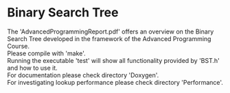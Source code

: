# Binary Search Tree

The 'AdvancedProgrammingReport.pdf' offers an overview on the Binary Search Tree developed in the framework of the Advanced Programming Course.   
Please compile with 'make'.  
Running the executable 'test' will show all functionality provided by 'BST.h' and how to use it.  
For documentation please check directory 'Doxygen'.  
For investigating lookup performance please check directory 'Performance'.  
